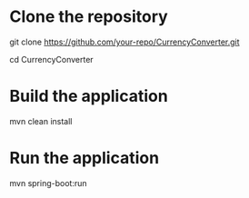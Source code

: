 ﻿# Clone the repository
git clone https://github.com/your-repo/CurrencyConverter.git

cd CurrencyConverter
# Build the application
mvn clean install
# Run the application
mvn spring-boot:run
